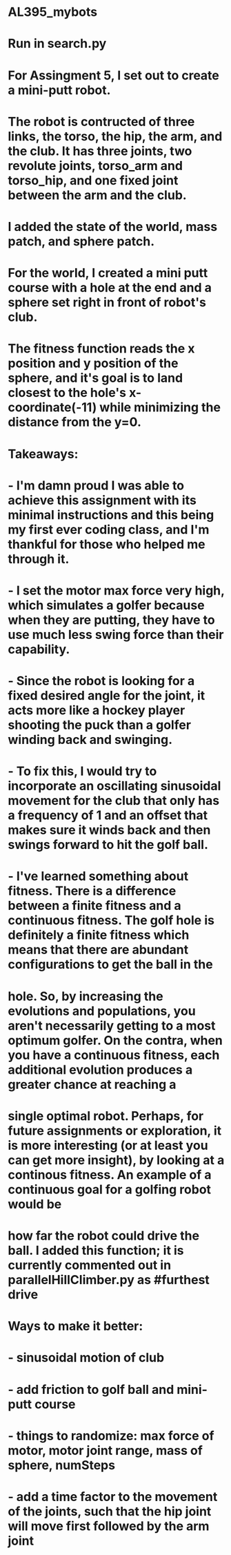 # AL395_mybots
#
# Run in search.py
#
# For Assingment 5, I set out to create a mini-putt robot. 
# The robot is contructed of three links, the torso, the hip, the arm, and the club. It has three joints, two revolute joints, torso_arm and torso_hip, and one fixed joint between the arm and the club. 
# I added the state of the world, mass patch, and sphere patch. 
# For the world, I created a mini putt course with a hole at the end and a sphere set right in front of robot's club.
# The fitness function reads the x position and y position of the sphere, and it's goal is to land closest to the hole's x-coordinate(-11) while minimizing the distance from the y=0.
#
# Takeaways:
#	- I'm damn proud I was able to achieve this assignment with its minimal instructions and this being my first ever coding class, and I'm thankful for those who helped me through it.
#	- I set the motor max force very high, which simulates a golfer because when they are putting, they have to use much less swing force than their capability.
#	- Since the robot is looking for a fixed desired angle for the joint, it acts more like a hockey player shooting the puck than a golfer winding back and swinging. 
#			- To fix this, I would try to incorporate an oscillating sinusoidal movement for the club that only has a frequency of 1 and an offset that makes sure it winds back and then swings forward to hit the golf ball.
#	- I've learned something about fitness. There is a difference between a finite fitness and a continuous fitness. The golf hole is definitely a finite fitness which means that there are abundant configurations to get the ball in the
#	  hole. So, by increasing the evolutions and populations, you aren't necessarily getting to a most optimum golfer. On the contra, when you have a continuous fitness, each additional evolution produces a greater chance at reaching a 
#	  single optimal robot. Perhaps, for future assignments or exploration, it is more interesting (or at least you can get more insight), by looking at a continous fitness. An example of a continuous goal for a golfing robot would be
#	  how far the robot could drive the ball. I added this function; it is currently commented out in parallelHillClimber.py as #furthest drive
#
# Ways to make it better:
#	- sinusoidal motion of club
#	- add friction to golf ball and mini-putt course
#	- things to randomize: max force of motor, motor joint range, mass of sphere, numSteps
#	- add a time factor to the movement of the joints, such that the hip joint will move first followed by the arm joint